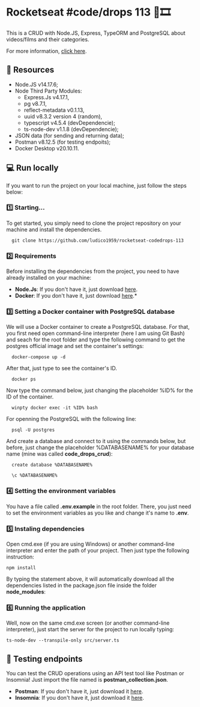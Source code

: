 # Rocketseat #code/drops 113 🎥🎞

This is a CRUD with Node.JS, Express, TypeORM and PostgreSQL about videos/films and their categories. 

For more information, [click here](https://www.youtube.com/watch?v=9AO2hZJsHrs).

## 💾 Resources 

- Node.JS v14.17.6;
- Node Third Party Modules:
  - Express.Js v4.17.1,
  - pg v8.7.1,
  - reflect-metadata v0.1.13,
  - uuid v8.3.2 version 4 (random),
  - typescript v4.5.4 (devDependencie); 
  - ts-node-dev v1.1.8 (devDependencie); 
- JSON data (for sending and returning data);
- Postman v8.12.5 (for testing endpoits);
- Docker Desktop v20.10.11.

## 💻 Run locally

If you want to run the project on your local machine, just follow the steps below:

### 1️⃣ Starting...

To get started, you simply need to clone the project repository on your machine and install the dependencies.

```
  git clone https://github.com/ludico1959/rocketseat-codedrops-113
```

### 2️⃣ Requirements

Before installing the dependencies from the project, you need to have already installed on your machine:

* **Node.Js**: If you don't have it, just download [here](https://nodejs.org/en/download/).
* **Docker**: If you don't have it, just download [here](https://docs.docker.com/get-docker/).*


### 3️⃣ Setting a Docker container with PostgreSQL database 

We will use a Docker container to create a PostgreSQL database. For that, you first need open command-line interpreter (here I am using Git Bash) and seach for the root folder and type the following command to get the postgres official image and set the container's settings:
```
  docker-compose up -d
```
After that, just type to see the container's ID. 
```
  docker ps
```
Now type the command below, just changing the placeholder %ID% for the ID of the container.
```
  winpty docker exec -it %ID% bash
```
For openning the PostgreSQL with the following line:
```
  psql -U postgres
```
And create a database and connect to it using the commands below, but before, just change the placeholder %DATABASENAME% for your database name (mine was called **code_drops_crud**):
```
  create database %DATABASENAME%
```
```
  \c %DATABASENAME%
```


### 4️⃣ Setting the environment variables

You have a file called **.env.example** in the root folder. There, you just need to set the environment variables as you like and change it's name to **.env**.


### 5️⃣ Instaling dependencies

Open cmd.exe (if you are using Windows) or another command-line interpreter and enter the path of your project. Then just type the following instruction: 

```
npm install
```

By typing the statement above, it will automatically download all the dependencies listed in the package.json file inside the folder **node_modules**:


### 6️⃣ Running the application

Well, now on the same cmd.exe screen (or another command-line interpreter), just start the server for the project to run locally typing:

```
ts-node-dev --transpile-only src/server.ts
```

## 📮 Testing endpoints

You can test the CRUD operations using an API test tool like Postman or Insomnia! Just import the file named is **postman_collection.json**.

* **Postman**: If you don't have it, just download it [here](https://www.postman.com/downloads/). 
* **Insomnia**: If you don't have it, just download it [here](https://insomnia.rest/download/).
